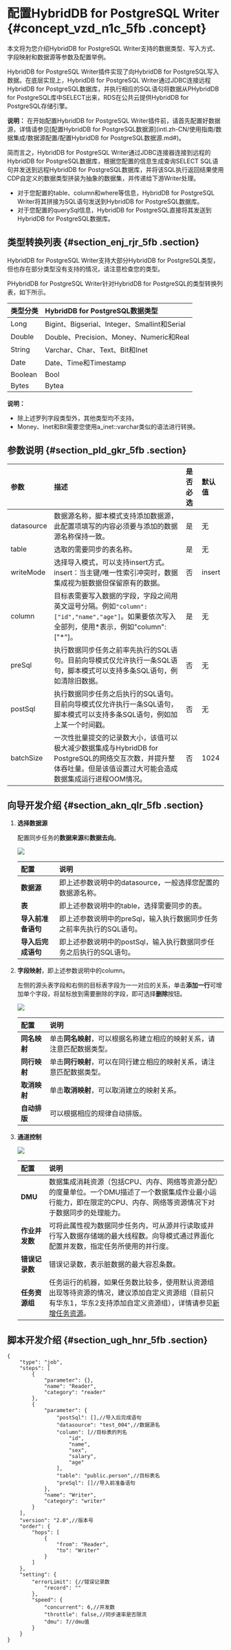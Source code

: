 # 配置HybridDB for PostgreSQL Writer {#concept_vzd_n1c_5fb .concept}

本文将为您介绍HybridDB for PostgreSQL Writer支持的数据类型、写入方式、字段映射和数据源等参数及配置举例。

HybridDB for PostgreSQL Writer插件实现了向HybridDB for PostgreSQL写入数据。在底层实现上，HybridDB for PostgreSQL Writer通过JDBC连接远程HybridDB for PostgreSQL数据库，并执行相应的SQL语句将数据从PHybridDB for PostgreSQL库中SELECT出来，RDS在公共云提供HybridDB for PostgreSQL存储引擎。

**说明：** 在开始配置HybridDB for PostgreSQL Writer插件前，请首先配置好数据源，详情请参见[配置HybridDB for PostgreSQL数据源](intl.zh-CN/使用指南/数据集成/数据源配置/配置HybridDB for PostgreSQL数据源.md#)。

简而言之，HybridDB for PostgreSQL Writer通过JDBC连接器连接到远程的HybridDB for PostgreSQL数据库，根据您配置的信息生成查询SELECT SQL语句并发送到远程HybridDB for PostgreSQL数据库，并将该SQL执行返回结果使用CDP自定义的数据类型拼装为抽象的数据集，并传递给下游Writer处理。

-   对于您配置的table、column和where等信息，HybridDB for PostgreSQL Writer将其拼接为SQL语句发送到HybridDB for PostgreSQL数据库。
-   对于您配置的querySql信息，HybridDB for PostgreSQL直接将其发送到HybridDB for PostgreSQL数据库。

## 类型转换列表 {#section_enj_rjr_5fb .section}

HybridDB for PostgreSQL Writer支持大部分HybridDB for PostgreSQL类型，但也存在部分类型没有支持的情况，请注意检查您的类型。

PHybridDB for PostgreSQL Writer针对HybridDB for PostgreSQL的类型转换列表，如下所示。

|类型分类|HybridDB for PostgreSQL数据类型|
|:---|:--------------------------|
|Long|Bigint、Bigserial、Integer、Smallint和Serial|
|Double|Double、Precision、Money、Numeric和Real|
|String|Varchar、Char、Text、Bit和Inet|
|Date|Date、Time和Timestamp|
|Boolean|Bool|
|Bytes|Bytea|

**说明：** 

-   除上述罗列字段类型外，其他类型均不支持。
-   Money、Inet和Bit需要您使用a\_inet::varchar类似的语法进行转换。

## 参数说明 {#section_pld_gkr_5fb .section}

|参数|描述|是否必选|默认值|
|:-|:-|:---|:--|
|datasource|数据源名称，脚本模式支持添加数据源，此配置项填写的内容必须要与添加的数据源名称保持一致。|是|无|
|table|选取的需要同步的表名称。|是|无|
|writeMode|选择导入模式，可以支持insert方式。insert：当主键/唯一性索引冲突时，数据集成视为脏数据但保留原有的数据。|否|insert|
|column|目标表需要写入数据的字段，字段之间用英文逗号分隔。例如`"column":["id","name","age"]`。如果要依次写入全部列，使用\*表示，例如"column":\["\*"\]。|是|无|
|preSql|执行数据同步任务之前率先执行的SQL语句。目前向导模式仅允许执行一条SQL语句，脚本模式可以支持多条SQL语句，例如清除旧数据。|否|无|
|postSql|执行数据同步任务之后执行的SQL语句。目前向导模式仅允许执行一条SQL语句，脚本模式可以支持多条SQL语句，例如加上某一个时间戳。|否|无|
|batchSize|一次性批量提交的记录数大小，该值可以极大减少数据集成与HybridDB for PostgreSQL的网络交互次数，并提升整体吞吐量。但是该值设置过大可能会造成数据集成运行进程OOM情况。|否|1024|

## 向导开发介绍 {#section_akn_qlr_5fb .section}

1.  **选择数据源**

    配置同步任务的**数据来源**和**数据去向**。

    ![](http://static-aliyun-doc.oss-cn-hangzhou.aliyuncs.com/assets/img/62207/155117025532025_zh-CN.png)

    |配置|说明|
    |:-|:-|
    |**数据源**|即上述参数说明中的datasource，一般选择您配置的数据源名称。|
    |**表**|即上述参数说明中的table，选择需要同步的表。|
    |**导入前准备语句**|即上述参数说明中的preSql，输入执行数据同步任务之前率先执行的SQL语句。|
    |**导入后完成语句**|即上述参数说明中的postSql，输入执行数据同步任务之后执行的SQL语句。|

2.  **字段映射**，即上述参数说明中的column。

    左侧的源头表字段和右侧的目标表字段为一一对应的关系，单击**添加一行**可增加单个字段，将鼠标放到需要删除的字段，即可选择**删除**按钮。

    ![](http://static-aliyun-doc.oss-cn-hangzhou.aliyuncs.com/assets/img/62207/155117025532030_zh-CN.png)

    |配置|说明|
    |:-|:-|
    |**同名映射**|单击**同名映射**，可以根据名称建立相应的映射关系，请注意匹配数据类型。|
    |**同行映射**|单击**同行映射**，可以在同行建立相应的映射关系，请注意匹配数据类型。|
    |**取消映射**|单击**取消映射**，可以取消建立的映射关系。|
    |**自动排版**|可以根据相应的规律自动排版。|

3.  **通道控制**

    ![](http://static-aliyun-doc.oss-cn-hangzhou.aliyuncs.com/assets/img/62209/155117025532018_zh-CN.png)

    |配置|说明|
    |:-|:-|
    |**DMU**|数据集成消耗资源（包括CPU、内存、网络等资源分配）的度量单位。一个DMU描述了一个数据集成作业最小运行能力，即在限定的CPU、内存、网络等资源情况下对于数据同步的处理能力。|
    |**作业并发数**|可将此属性视为数据同步任务内，可从源并行读取或并行写入数据存储端的最大线程数。向导模式通过界面化配置并发数，指定任务所使用的并行度。|
    |**错误记录数**|错误记录数，表示脏数据的最大容忍条数。|
    |**任务资源组**|任务运行的机器，如果任务数比较多，使用默认资源组出现等待资源的情况，建议添加自定义资源组（目前只有华东1，华东2支持添加自定义资源组），详情请参见[新增任务资源](intl.zh-CN/使用指南/数据集成/常见配置/新增任务资源.md#)。|


## 脚本开发介绍 {#section_ugh_hnr_5fb .section}

```
{
    "type": "job",
    "steps": [
        {
            "parameter": {},
            "name": "Reader",
            "category": "reader"
        },
        {
            "parameter": {
                "postSql": [],//导入后完成语句
                "datasource": "test_004",//数据源名
                "column": [//目标表的列名
                    "id",
                    "name",
                    "sex",
                    "salary",
                    "age"
                ],
                "table": "public.person",//目标表名
                "preSql": []//导入前准备语句
            },
            "name": "Writer",
            "category": "writer"
        }
    ],
    "version": "2.0",//版本号
    "order": {
        "hops": [
            {
                "from": "Reader",
                "to": "Writer"
            }
        ]
    },
    "setting": {
        "errorLimit": {//错误记录数
            "record": ""
        },
        "speed": {
            "concurrent": 6,//并发数
            "throttle": false,//同步速率是否限流
            "dmu": 7//dmu值
        }
    }
}
```


